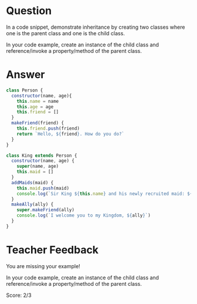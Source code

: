 # Question
In a code snippet, demonstrate inheritance by creating two classes where one is the parent class and one is the child class.

In your code example, create an instance of the child class and reference/invoke a property/method of the parent class.

# Answer

```js
class Person {
  constructor(name, age){
    this.name = name
    this.age = age
    this.friend = []
  }
  makeFriend(friend) {
    this.friend.push(friend)
    return `Hello, ${friend}. How do you do?`
  }
}

class King extends Person {
  constructor(name, age) {
    super(name, age)
    this.maid = []
  }
  addMaids(maid) {
    this.maid.push(maid)
    console.log(`Sir King ${this.name} and his newly recruited maid: ${maid}!`)
  }
  makeAlly(ally) {
    super.makeFriend(ally)
    console.log(`I welcome you to my Kingdom, ${ally}`)
  }
}
```
# Teacher Feedback

You are missing your example!

In your code example, create an instance of the child class and reference/invoke a property/method of the parent class.

Score: 2/3